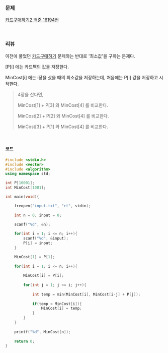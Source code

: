 ### 문제

[카드구매하기2 백준 16194번](https://www.acmicpc.net/problem/16194)

</br>

### 리뷰

이전에 풀었던 [카드구매하기](https://www.acmicpc.net/problem/11052) 문제와는 반대로 '최소값'을 구하는 문제다. 

[P[i] 에는 카드팩의 값을 저장한다.

MinCost[i] 에는 i장을 샀을 때의 최소값을 저장하는데, 처음에는 P[i] 값을 저장하고 시작한다. 

> 4장을 산다면, 
>
> MinCost[1] + P[3]  와 MinCost[4]  를 비교한다. 
>
> MinCost[2] + P[2]  와 MinCost[4]  를 비교한다. 
>
> MinCost[3] + P[1] 와 MinCost[4]  를 비교한다. 

</br>

#### 코드

```c++
#include <stdio.h>
#include <vector>
#include <algorithm>
using namespace std;

int P[10001];
int MinCost[1001];

int main(void){

	freopen("input.txt", "rt", stdin);
	
	int n = 0, input = 0;

	scanf("%d", &n);
	
	for(int i = 1; i <= n; i++){
		scanf("%d", &input);
		P[i] = input;
	}	

	MinCost[1] = P[1];	
	
	for(int i = 1; i <= n; i++){
		
		MinCost[i] = P[i];
		
		for(int j = 1; j <= i; j++){
		
			int temp = min(MinCost[i], MinCost[i-j] + P[j]);
			
			if(temp < MinCost[i]){
				MinCost[i] = temp;
			}
		}
	}
	
	printf("%d", MinCost[n]);
	
	return 0;
}
```

